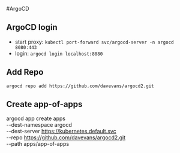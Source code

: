 #ArgoCD
## ArgoCD login
- start proxy: `kubectl port-forward svc/argocd-server -n argocd 8080:443`
- login: `argocd login localhost:8080`

## Add Repo
`argocd repo add https://github.com/davevans/argocd2.git`

## Create app-of-apps
argocd app create apps \
    --dest-namespace argocd \
    --dest-server https://kubernetes.default.svc \
    --repo https://github.com/davevans/argocd2.git \
    --path apps/app-of-apps

